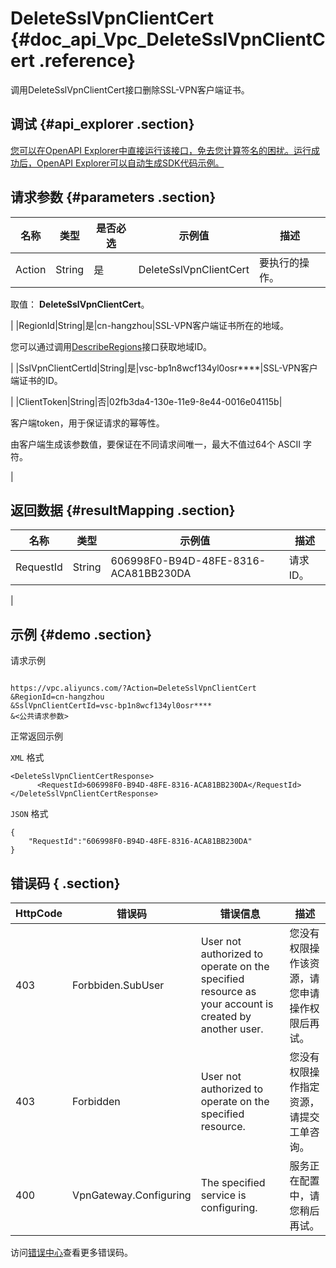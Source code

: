 # DeleteSslVpnClientCert {#doc_api_Vpc_DeleteSslVpnClientCert .reference}

调用DeleteSslVpnClientCert接口删除SSL-VPN客户端证书。

## 调试 {#api_explorer .section}

[您可以在OpenAPI Explorer中直接运行该接口，免去您计算签名的困扰。运行成功后，OpenAPI Explorer可以自动生成SDK代码示例。](https://api.aliyun.com/#product=Vpc&api=DeleteSslVpnClientCert&type=RPC&version=2016-04-28)

## 请求参数 {#parameters .section}

|名称|类型|是否必选|示例值|描述|
|--|--|----|---|--|
|Action|String|是|DeleteSslVpnClientCert|要执行的操作。

 取值： **DeleteSslVpnClientCert**。

 |
|RegionId|String|是|cn-hangzhou|SSL-VPN客户端证书所在的地域。

 您可以通过调用[DescribeRegions](~~36063~~)接口获取地域ID。

 |
|SslVpnClientCertId|String|是|vsc-bp1n8wcf134yl0osr\*\*\*\*|SSL-VPN客户端证书的ID。

 |
|ClientToken|String|否|02fb3da4-130e-11e9-8e44-0016e04115b| 

 客户端token，用于保证请求的幂等性。

 由客户端生成该参数值，要保证在不同请求间唯一，最大不值过64个 ASCII 字符。

 |

## 返回数据 {#resultMapping .section}

|名称|类型|示例值|描述|
|--|--|---|--|
|RequestId|String|606998F0-B94D-48FE-8316-ACA81BB230DA|请求ID。

 |

## 示例 {#demo .section}

请求示例

``` {#request_demo}

https://vpc.aliyuncs.com/?Action=DeleteSslVpnClientCert
&RegionId=cn-hangzhou
&SslVpnClientCertId=vsc-bp1n8wcf134yl0osr****
&<公共请求参数>

```

正常返回示例

`XML` 格式

``` {#xml_return_success_demo}
<DeleteSslVpnClientCertResponse>
      <RequestId>606998F0-B94D-48FE-8316-ACA81BB230DA</RequestId>
</DeleteSslVpnClientCertResponse>
```

`JSON` 格式

``` {#json_return_success_demo}
{
	"RequestId":"606998F0-B94D-48FE-8316-ACA81BB230DA"
}
```

## 错误码 { .section}

|HttpCode|错误码|错误信息|描述|
|--------|---|----|--|
|403|Forbbiden.SubUser|User not authorized to operate on the specified resource as your account is created by another user.|您没有权限操作该资源，请您申请操作权限后再试。|
|403|Forbidden|User not authorized to operate on the specified resource.|您没有权限操作指定资源，请提交工单咨询。|
|400|VpnGateway.Configuring|The specified service is configuring.|服务正在配置中，请您稍后再试。|

访问[错误中心](https://error-center.aliyun.com/status/product/Vpc)查看更多错误码。

